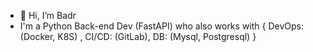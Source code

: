 - 👋 Hi, I’m Badr 
- I'm a Python Back-end Dev (FastAPI) who also works with { DevOps: (Docker, K8S) , CI/CD: (GitLab), DB: (Mysql, Postgresql) }


<!---
Badr008/Badr008 is a ✨ special ✨ repository because its `README.md` (this file) appears on your GitHub profile.
You can click the Preview link to take a look at your changes.
--->
